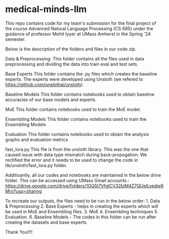 # medical-minds-llm

This repo contains code for my team's submission for the final project of the course Advanced Natural Language Processing (CS 685) under the guidance of professor Mohit Iyyer at UMass Amherst in the Spring '24 semester. 


Below is the description of the folders and files in our code zip.

Data & Preprocessing:
    This folder contains all the files used in data preprocessing and dividing the data into train eval and test sets.

Base Experts
    This folder contains the .py files which creates the baseline experts. The experts were developed using Unsloth (we refered to https://github.com/unslothai/unsloth).

Baseline Models
    This folder contains notebooks used to obtain baseline accuracies of our base models and experts.

MoE
    This folder contains notebooks used to train the MoE model.

Ensembling Models
    This folder contains notebooks used to train the Ensembling Models

Evaluation
    This folder contains notebooks used to obtain the analysis graphs and evaluation metrics

fast_lora.py
    This file is from the unsloth library. This was the one that caused issue with data type mismatch during back-propogation. We rectified the error and it needs to be used to change the code in lib/unsloth/fast_lora.py folder.


Additioanlly, all our codes and notebooks are maintained in the below drive folder. This can be accessed using UMass Gmail accounts.:
    https://drive.google.com/drive/folders/1GQ5I7VfgICV32bIM4Z7QUelLypdw6Mro?usp=sharing

To recreate our outputs, the files need to be run in the below order:
    1. Data & Preprocessing
    2. Base Experts - helps in creating the experts which will be used in MoE and Ensembling files.
    3. MoE
    4. Ensembling techniques
    5. Evaluation.
    6. Baseline Models - The codes in this folder can be run after creating the datasets and base experts.


Thank You!!!!